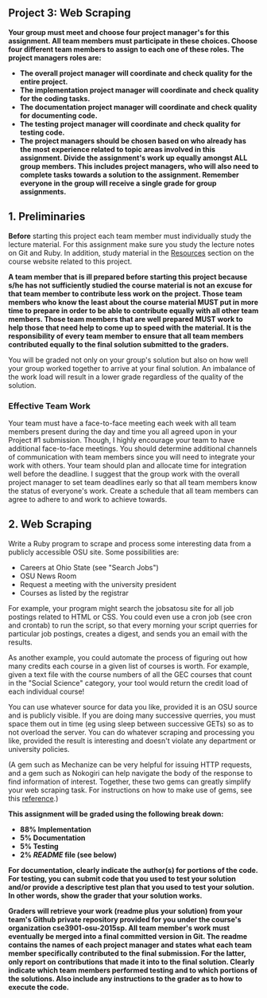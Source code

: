 ## Project 3: Web Scraping
<b>
Your group must meet and choose four project manager's for this assignment. All team members must participate in these choices. Choose four different team members to assign to each one of these roles. The project managers roles are:

* The overall project manager will coordinate and check quality for the entire project.
* The implementation project manager will coordinate and check quality for the coding tasks.
* The documentation project manager will coordinate and check quality for documenting code.
* The testing project manager will coordinate and check quality for testing code.
* The project managers should be chosen based on who already has the most experience related to topic areas involved in this assignment. Divide the assignment's work up equally amongst ALL group members. This includes project managers, who will also need to complete tasks towards a solution to the assignment. Remember everyone in the group will receive a single grade for group assignments.
</b>

## 1. Preliminaries
**Before** starting this project each team member must individually study the lecture material. For this assignment make sure you study the lecture notes on Git and Ruby. In addition, study material in the [Resources](http://web.cse.ohio-state.edu/~shareef/3901.sp15/resources/) section on the course website related to this project.

**A team member that is ill prepared before starting this project because s/he has not sufficiently studied the course material is not an excuse for that team member to contribute less work on the project. Those team members who know the least about the course material MUST put in more time to prepare in order to be able to contribute equally with all other team members. Those team members that are well prepared MUST work to help those that need help to come up to speed with the material. It is the responsibility of every team member to ensure that all team members contributed equally to the final solution submitted to the graders.**

You will be graded not only on your group's solution but also on how well your group worked together to arrive at your final solution. An imbalance of the work load will result in a lower grade regardless of the quality of the solution.

### Effective Team Work
Your team must have a face-to-face meeting each week with all team members present during the day and time you all agreed upon in your Project #1 submission. Though, I highly encourage your team to have additional face-to-face meetings. You should determine additional channels of communication with team members since you will need to integrate your work with others. Your team should plan and allocate time for integration well before the deadline. I suggest that the group work with the overall project manager to set team deadlines early so that all team members know the status of everyone's work. Create a schedule that all team members can agree to adhere to and work to achieve towards.

## 2. Web Scraping
Write a Ruby program to scrape and process some interesting data from a publicly accessible OSU site. Some possibilities are:

  * Careers at Ohio State (see "Search Jobs")
  * OSU News Room
  * Request a meeting with the university president
  * Courses as listed by the registrar

For example, your program might search the jobsatosu site for all job postings related to HTML or CSS. You could even use a cron job (see cron and crontab) to run the script, so that every morning your script querries for particular job postings, creates a digest, and sends you an email with the results.

As another example, you could automate the process of figuring out how many credits each course in a given list of courses is worth. For example, given a text file with the course numbers of all the GEC courses that count in the "Social Science" category, your tool would return the credit load of each individual course!

You can use whatever source for data you like, provided it is an OSU source and is publicly visible. If you are doing many successive querries, you must space them out in time (eg using sleep between successive GETs) so as to not overload the server. You can do whatever scraping and processing you like, provided the result is interesting and doesn't violate any department or university policies.

(A gem such as Mechanize can be very helpful for issuing HTTP requests, and a gem such as Nokogiri can help navigate the body of the response to find information of interest. Together, these two gems can greatly simplify your web scraping task. For instructions on how to make use of gems, see this [reference](http://web.cse.ohio-state.edu/~shareef/3901.sp15/labs/gems.html).)

<b>
This assignment will be graded using the following break down:

* 88% Implementation
* 5% Documentation
* 5% Testing
* 2% _README_ file (see below)

For documentation, clearly indicate the author(s) for portions of the code. For testing, you can submit code that you used to test your solution and/or provide a descriptive test plan that you used to test your solution. In other words, show the grader that your solution works.

Graders will retrieve your work (readme plus your solution) from your team's Github private repository provided for you under the course's organization cse3901-osu-2015sp. All team member's work must eventually be merged into a final committed version in Git. The readme contains the names of each project manager and states what each team member specifically contributed to the final submission. For the latter, only report on contributions that made it into to the final solution. Clearly indicate which team members performed testing and to which portions of the solutions. Also include any instructions to the grader as to how to execute the code.
</b>
